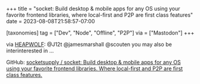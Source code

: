 +++
title = "socket: Build desktop & mobile apps for any OS using your favorite frontend libraries, where local-first and P2P are first class features"
date = 2023-08-08T21:58:57-07:00

[taxonomies]
tag = ["Dev", "Node", "Offline", "P2P"]
via = ["Mastodon"]
+++

via [HEAPWOLF](https://fosstodon.org/@heapwolf/110857827454171053): @J12t @jamesmarshall @scouten you may also be interinterested in ...

<!-- more -->

GitHub: [socketsupply / socket: Build desktop & mobile apps for any OS using your favorite frontend libraries. Where local-first and P2P are first class features.](https://github.com/socketsupply/socket)
